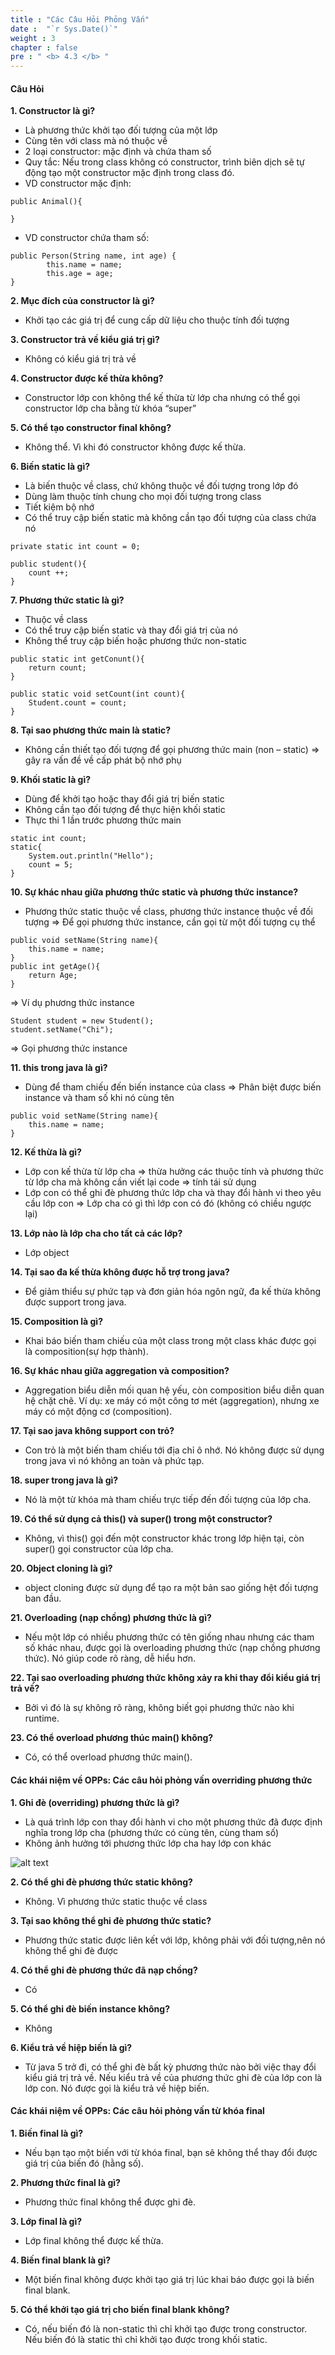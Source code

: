 ```yaml
---
title : "Các Câu Hỏi Phỏng Vấn"
date :  "`r Sys.Date()`"
weight : 3
chapter : false
pre : " <b> 4.3 </b> "
---
```


#### Câu Hỏi

**1. Constructor là gì?**
-	Là phương thức khởi tạo đối tượng của một lớp
-	Cùng tên với class mà nó thuộc về
-	2 loại constructor: mặc định và chứa tham số
-	Quy tắc: Nếu trong class không có constructor, trình biên dịch sẽ tự động tạo một constructor mặc định trong class đó.
-	VD constructor mặc định:
```
public Animal(){

}
```
-	VD constructor chứa tham số:
```
public Person(String name, int age) {
        this.name = name;
        this.age = age;
}
```

**2. Mục đích của constructor là gì?**
-	Khởi tạo các giá trị để cung cấp dữ liệu cho thuộc tính đối tượng

**3. Constructor trả về kiểu giá trị gì?**
-	Không có kiểu giá trị trả về

**4. Constructor được kế thừa không?**
-	Constructor lớp con không thể kế thừa từ lớp cha nhưng có thể gọi constructor lớp cha bằng từ khóa “super”

**5. Có thể tạo constructor final không?**
-	Không thể. Vì khi đó constructor không được kế thừa.

**6. Biến static là gì?**
-	Là biến thuộc về class, chứ không thuộc về đối tượng trong lớp đó
-	Dùng làm thuộc tính chung cho mọi đối tượng trong class 
-	Tiết kiệm bộ nhớ
-	Có thể truy cập biến static mà không cần tạo đối tượng của class chứa nó
```
private static int count = 0;

public student(){
    count ++;
}
```
**7. Phương thức static là gì?**
-	Thuộc về class
-	Có thể truy cập biến static và thay đổi giá trị của nó
-	Không thể truy cập biến hoặc phương thức non-static
```
public static int getConunt(){
    return count;
}

public static void setCount(int count){
    Student.count = count;
}
```
**8. Tại sao phương thức main là static?**
-	Không cần thiết tạo đối tượng để gọi phương thức main (non – static) => gây ra vấn đề về cấp phát bộ nhớ phụ

**9. Khối static là gì?**
-	Dùng để khởi tạo hoặc thay đổi giá trị biến static 
-	Không cần tạo đối tượng để thực hiện khối static
-	Thực thi 1 lần trước phương thức main
```
static int count;
static{
    System.out.println("Hello");
    count = 5;
}
```

**10. Sự khác nhau giữa phương thức static và phương thức instance?**
-	Phương thức static thuộc về class, phương thức instance thuộc về đối tượng
=>	Để gọi phương thức instance, cần gọi từ một đối tượng cụ thể 
```
public void setName(String name){
    this.name = name;
}
public int getAge(){
    return Age;
}
```
=> Ví dụ phương thức instance

```
Student student = new Student();
student.setName("Chi");
```
=> Gọi phương thức instance

**11. this trong java là gì?**
-	Dùng để tham chiếu đến biến instance của class => Phân biệt được biến instance và tham số khi nó cùng tên
```
public void setName(String name){
    this.name = name;
}
```

**12. Kế thừa là gì?**
-	Lớp con kế thừa từ lớp cha => thừa hưởng các thuộc tính và phương thức từ lớp cha mà không cần viết lại code => tính tái sử dụng
-	Lớp con có thể ghi đè phương thức lớp cha và thay đổi hành vi theo yêu cầu lớp con
=>	Lớp cha có gì thì lớp con có đó (không có chiều ngược lại)

**13. Lớp nào là lớp cha cho tất cả các lớp?**
-	Lớp object

**14. Tại sao đa kế thừa không được hỗ trợ trong java?**
-	Để giảm thiểu sự phức tạp và đơn giản hóa ngôn ngữ, đa kế thừa không được support trong java.

**15. Composition là gì?**
-	Khai báo biến tham chiếu của một class trong một class khác được gọi là composition(sự hợp thành).

**16. Sự khác nhau giữa aggregation và composition?**
-	Aggregation biểu diễn mối quan hệ yếu, còn composition biểu diễn quan hệ chặt chẽ. Ví dụ: xe máy có một công tơ mét (aggregation), nhưng xe máy có một động cơ (composition).

**17. Tại sao java không support con trỏ?**
-	Con trỏ là một biến tham chiếu tới địa chỉ ô nhớ. Nó không được sử dụng trong java vì nó không an toàn và phức tạp.

**18. super trong java là gì?**
-	Nó là một từ khóa mà tham chiếu trực tiếp đến đối tượng của lớp cha.

**19. Có thể sử dụng cả this() và super() trong một constructor?**
-	Không, vì this() gọi đến một constructor khác trong lớp hiện tại, còn super() gọi constructor của lớp cha.

**20. Object cloning là gì?**
-	object cloning được sử dụng để tạo ra một bản sao giống hệt đối tượng ban đầu.

**21. Overloading (nạp chồng) phương thức là gì?**
-	Nếu một lớp có nhiều phương thức có tên giống nhau nhưng các tham số khác nhau, được gọi là overloading phương thức (nạp chồng phương thức). Nó giúp code rõ ràng, dễ hiểu hơn.

**22. Tại sao overloading phương thức không xảy ra khi thay đổi kiểu giá trị trả về?**
-	Bởi vì đó là sự không rõ ràng, không biết gọi phương thức nào khi runtime.

**23. Có thể overload phương thúc main() không?**
-	Có, có thể overload phương thức main().

#### Các khái niệm về OPPs: Các câu hỏi phỏng vấn overriding phương thức

**1. Ghi đè (overriding) phương thức là gì?**

-	Là quá trình lớp con thay đổi hành vi  cho một phương thức đã được định nghĩa trong lớp cha (phương thức có cùng tên, cùng tham số)
-	Không ảnh hưởng tới phương thức lớp cha hay lớp con khác

![alt text](/web/images/4.3/image-001.png)

**2. Có thể ghi đè phương thức static không?**
-	Không. Vì phương thức static thuộc về class

**3. Tại sao không thể ghi đè phương thức static?**
-	Phương thức static được liên kết với lớp, không phải với đối tượng,nên nó không thể ghi đè được

**4. Có thể ghi đè phương thức đã nạp chồng?**
-	Có

**5. Có thể ghi đè biến instance không?**
-	Không

**6. Kiểu trả về hiệp biến là gì?**
-	Từ java 5 trở đi, có thể ghi đè bất kỳ phương thức nào bởi việc thay đổi kiểu giá trị trả về. Nếu kiểu trả về của phương thức ghi đè của lớp con là lớp con. Nó được gọi là kiểu trả về hiệp biến.

#### Các khái niệm về OPPs: Các câu hỏi phỏng vấn từ khóa final

**1. Biến final là gì?**
-	Nếu bạn tạo một biến với từ khóa final, bạn sẽ không thể thay đổi được giá trị của biến đó (hằng số).

**2. Phương thức final là gì?**
-	Phương thức final không thể được ghi đè.

**3. Lớp final là gì?**
-	Lớp final không thể được kế thừa.

**4. Biến final blank là gì?**
-	Một biến final không được khởi tạo giá trị lúc khai báo được gọi là biến final blank.

**5. Có thể khởi tạo giá trị cho biến final blank không?**
-	Có, nếu biến đó là non-static thì chỉ khởi tạo được trong constructor. Nếu biến đó là static thì chỉ khởi tạo được trong khối static.











